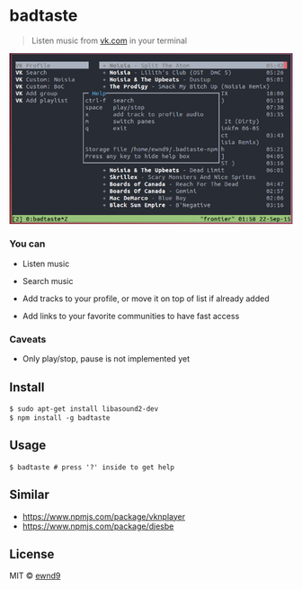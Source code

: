 # badtaste

> Listen music from [vk.com](http://vk.com/) in your terminal

![Demonstration](/media/screenshot.png?raw=true)

### You can

- Listen music

- Search music

- Add tracks to your profile, or move it on top of list if already added

- Add links to your favorite communities to have fast access

### Caveats

- Only play/stop, pause is not implemented yet

## Install

```
$ sudo apt-get install libasound2-dev
$ npm install -g badtaste
```

## Usage

```
$ badtaste # press '?' inside to get help
```

## Similar

- https://www.npmjs.com/package/vknplayer
- https://www.npmjs.com/package/djesbe

## License

MIT © [ewnd9](http://ewnd9.com)
